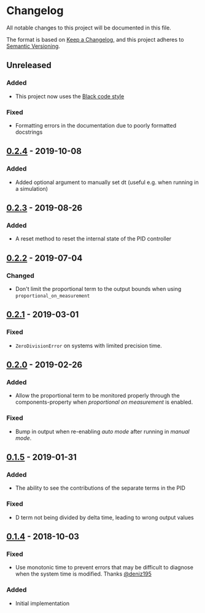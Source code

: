 # Changelog

All notable changes to this project will be documented in this file.

The format is based on [Keep a Changelog](https://keepachangelog.com/en/1.0.0/),
and this project adheres to [Semantic Versioning](https://semver.org/spec/v2.0.0.html).

## Unreleased

### Added

- This project now uses the [Black code style](https://github.com/psf/black)

### Fixed

- Formatting errors in the documentation due to poorly formatted docstrings

## [0.2.4] - 2019-10-08

### Added

- Added optional argument to manually set dt (useful e.g. when running in a simulation)

## [0.2.3] - 2019-08-26

### Added

- A reset method to reset the internal state of the PID controller

## [0.2.2] - 2019-07-04

### Changed

- Don't limit the proportional term to the output bounds when using `proportional_on_measurement`

## [0.2.1] - 2019-03-01

### Fixed

- `ZeroDivisionError` on systems with limited precision time.

## [0.2.0] - 2019-02-26

### Added

- Allow the proportional term to be monitored properly through the components-property when _proportional on measurement_ is enabled.

### Fixed

- Bump in output when re-enabling _auto mode_ after running in _manual mode_.

## [0.1.5] - 2019-01-31

### Added

- The ability to see the contributions of the separate terms in the PID

### Fixed

- D term not being divided by delta time, leading to wrong output values

## [0.1.4] - 2018-10-03

### Fixed

- Use monotonic time to prevent errors that may be difficult to diagnose when the system time is modified. Thanks [@deniz195](https://github.com/m-lundberg/simple-pid/issues/1)

### Added

- Initial implementation

[Unreleased]: https://github.com/m-lundberg/simple-pid/compare/v0.2.4...HEAD
[0.2.4]: https://github.com/m-lundberg/simple-pid/compare/v0.2.3...v0.2.4
[0.2.3]: https://github.com/m-lundberg/simple-pid/compare/v0.2.2...v0.2.3
[0.2.2]: https://github.com/m-lundberg/simple-pid/compare/v0.2.1...v0.2.2
[0.2.1]: https://github.com/m-lundberg/simple-pid/compare/v0.2.0...v0.2.1
[0.2.0]: https://github.com/m-lundberg/simple-pid/compare/v0.1.5...v0.2.0
[0.1.5]: https://github.com/m-lundberg/simple-pid/compare/v0.1.4...v0.1.5
[0.1.4]: https://github.com/m-lundberg/simple-pid/releases/tag/v0.1.4

